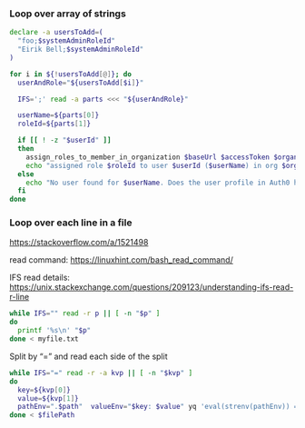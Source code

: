 ### Loop over array of strings

```bash
declare -a usersToAdd=(
  "foo;$systemAdminRoleId"
  "Eirik Bell;$systemAdminRoleId"
)

for i in ${!usersToAdd[@]}; do
  userAndRole="${usersToAdd[$i]}"

  IFS=';' read -a parts <<< "${userAndRole}"

  userName=${parts[0]}
  roleId=${parts[1]}

  if [[ ! -z "$userId" ]]
  then
    assign_roles_to_member_in_organization $baseUrl $accessToken $organizationId $userId "[$systemAdminRoleId]"
    echo "assigned role $roleId to user $userId ($userName) in org $organizationId"
  else
    echo "No user found for $userName. Does the user profile in Auth0 have is_reklameplattform_member=true set in its user metadata dictionary?"
  fi
done
```

### Loop over each line in a file

https://stackoverflow.com/a/1521498

read command: https://linuxhint.com/bash_read_command/

IFS read details: https://unix.stackexchange.com/questions/209123/understanding-ifs-read-r-line

```bash
while IFS="" read -r p || [ -n "$p" ]
do
  printf '%s\n' "$p"
done < myfile.txt
```

Split by “=” and read each side of the split

```bash
while IFS="=" read -r -a kvp || [ -n "$kvp" ]
do
  key=${kvp[0]}
  value=${kvp[1]}
  pathEnv=".$path"  valueEnv="$key: $value" yq 'eval(strenv(pathEnv)) = env(valueEnv)' ./env.yaml
done < $filePath
```
